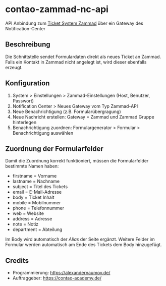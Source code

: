 # contao-zammad-nc-api
API Anbindung zum [Ticket System Zammad](https://zammad.com/) über ein Gateway des Notification-Center

## Beschreibung
Die Schnittstelle sendet Formulardaten direkt als neues Ticket an Zammad.
Falls ein Kontakt in Zammad nicht angelegt ist, wird dieser ebenfalls erzeugt.


## Konfiguration
1. System > Einstellungen > Zammad-Einstellungen (Host, Benutzer, Passwort)
2. Notification Center > Neues Gateway vom Typ Zammad-API
3. Neue Benachrichtigung (z.B. Formularübergragung)
4. Neue Nachricht erstellen: Gateway = Zammad und Zammad Gruppe hinterlegen
5. Benachrichtigung zuordnen: Formulargenerator > Formular > Benachrichtigung auswählen

## Zuordnung der Formularfelder
Damit die Zuordnung korrekt funktioniert, müssen die Formularfelder bestimmte Namen haben:
* firstname = Vorname
* lastname = Nachname
* subject = Titel des Tickets
* email = E-Mail-Adresse
* body = Ticket Inhalt
* mobile = Mobilnummer
* phone = Telefonnummer
* web = Website
* address = Adresse
* note = Notiz
* department = Abteilung

Im Body wird automatisch der *Alias* der Seite ergänzt.
Weitere Felder im Formular werden automatisch am Ende des Tickets dem Body hinzugefügt.

## Credits
* Programmierung: https://alexandernaumov.de/
* Auftraggeber: https://contao-academy.de/
